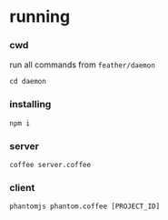 # running

### cwd

run all commands from `feather/daemon`

`cd daemon`

### installing

`npm i`

### server

`coffee server.coffee`

### client

`phantomjs phantom.coffee [PROJECT_ID]`